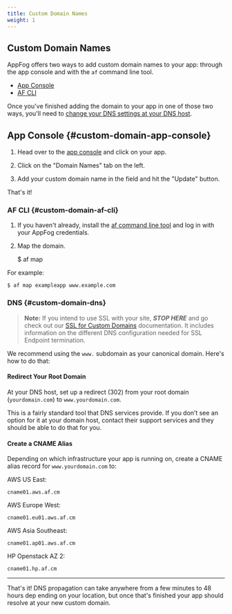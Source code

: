 ```yaml
---
title: Custom Domain Names
weight: 1
---
```


## Custom Domain Names

AppFog offers two ways to add custom domain names to your app: through the app console and with the `af` command line tool. 

* [App Console](#custom-domain-app-console)
* [AF CLI](#custom-domain-af-cli)

Once you've finished adding the domain to your app in one of those two ways, you'll need to [change your DNS settings at your DNS host](#custom-domain-dns).

## App Console {#custom-domain-app-console}

1. Head over to the [app console](https://console.appfog.com) and click on your app. 

2. Click on the "Domain Names" tab on the left. 

3. Add your custom domain name in the field and hit the "Update" button. 

That's it!

### AF CLI {#custom-domain-af-cli}

1. If you haven't already, install the [af command line tool](http://docs.appfog.com/getting-started/af-cli) and log in with your AppFog credentials. 

2. Map the domain.

    $ af map <appname> <url>

For example: 

    $ af map exampleapp www.example.com

### DNS {#custom-domain-dns}

> **Note:** If you intend to use SSL with your site, ***STOP HERE*** and go check out our [SSL for Custom Domains](http://docs.appfog.com/customize/ssl) documentation. It includes information on the different DNS configuration needed for SSL Endpoint termination.

We recommend using the `www.` subdomain as your canonical domain. Here's how to do that: 

#### Redirect Your Root Domain

At your DNS host, set up a redirect (302) from your root domain (`yourdomain.com`) to `www.yourdomain.com`.

This is a fairly standard tool that DNS services provide. If you don’t see an option for it at your domain host, contact their support services and they should be able to do that for you.

#### Create a CNAME Alias

Depending on which infrastructure your app is running on, create a CNAME alias record for `www.yourdomain.com` to:

AWS US East:

    cname01.aws.af.cm

AWS Europe West:

    cname01.eu01.aws.af.cm

AWS Asia Southeast:

    cname01.ap01.aws.af.cm

HP Openstack AZ 2:

    cname01.hp.af.cm

---

That's it! DNS propagation can take anywhere from a few minutes to 48 hours dep
ending on your location, but once that's finished your app should resolve at your new custom domain.